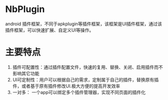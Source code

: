 # NbPlugin
android 插件框架，不同于apkplugin等插件框架，该框架是UI插件框架，通过该插件框架，可以快速扩展、自定义UI等操作。

# 主要特点

1. 插件可配置性：通过插件配置文件，快速的复用、替换、关闭、启用插件而不影响其它功能
2. UI可定制性：用户可以根据自己的需求，定制属于自己的插件，替换原有插件，或者基于原有插件修改UI.极大方便的提高开发效率
3. 一对多：    一个app可以绑定多个插件管理器，实现不同页面的插件化


